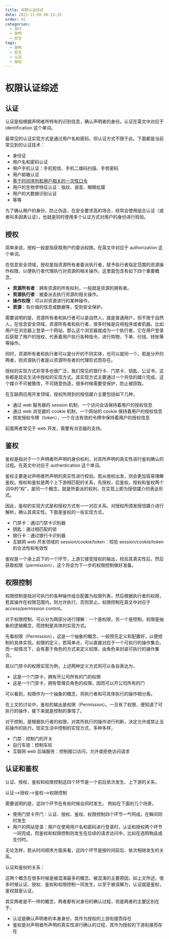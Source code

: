 ```yaml
---
title: 权限认证综述
date: 2021-11-08 08:15:33
order: 01
categories:
  - 设计
  - 架构
  - 安全
tags:
  - 架构
  - 安全
  - 认证
  - 授权
---
```


# 权限认证综述

## 认证

认证是指根据声明者所特有的识别信息，确认声明者的身份。认证在英文中对应于 identification 这个单词。

最常见的认证实现方式是通过用户名和密码，但认证方式不限于此。下面都是当前常见到的认证技术：

- 身份证
- 用户名和密码认证
- 用户手机认证：手机短信、手机二维码扫描、手势密码
- 用户邮箱认证
- [基于时间序列和用户相关的一次性口令](https://tools.ietf.org/html/rfc6238)
- 用户的生物学特征认证：指纹、语音、眼睛虹膜
- 用户的大数据识别认证
- 等等

为了确认用户的身份，防止伪造，在安全要求高的场合，经常会使用组合认证（或者叫多因素认证），也就是同时使用多个认证方式对用户的身份进行校验。

## 授权

简单来说，授权一般是指获取用户的委派权限。在英文中对应于 authorization 这个单词。

在信息安全领域，授权是指资源所有者委派执行者，赋予执行者指定范围的资源操作权限，以便执行者代理执行对资源的相关操作。这里面包含有如下四个重要概念，

- **资源所有者**：拥有资源的所有权利，一般就是资源的拥有者。
- **资源执行者**：被委派去执行资源的相关操作。
- **操作权限**：可以对资源进行的某种操作。
- **资源**：有价值的信息或数据等，受到安全保护。

需要说明的是，资源所有者和执行者可以是自然人，就是普通用户，但不限于自然人。在信息安全领域，资源所有者和执行者，很多时候是应用程序或者机器。比如用户在浏览器上登录一个网站，那么这个浏览器就成为一个执行者，它在用户登录后获取了用户的授权，代表着用户执行各种指令，进行购物、下单、付钱、转账等等操作。

同时，资源所有者和执行者可以是分开的不同实体，也可以是同一个。若是分开的两者，则资源执行者是以资源所有者的代理形式而存在。

授权的实现方式非常多也很广泛，我们常见的银行卡、门禁卡、钥匙、公证书，这些都是现实生活中授权的实现方式。其实现方式主要通过一个共信的媒介完成，这个媒介不可被篡改，不可随意伪造，很多时候需要受保护，防止被窃取。

在互联网应用开发领域，授权所用到的授信媒介主要包括如下几种，

- 通过 web 服务器的 session 机制，一个访问会话保持着用户的授权信息
- 通过 web 浏览器的 cookie 机制，一个网站的 cookie 保持着用户的授权信息
- 颁发授权令牌（token），一个合法有效的令牌中保持着用户的授权信息

前面两者常见于 web 开发，需要有浏览器的支持。

## 鉴权

鉴权是指对于一个声明者所声明的身份权利，对其所声明的真实性进行鉴别确认的过程。在英文中对应于 authentication 这个单词。

鉴权主要是对声明者所声明的真实性进行校验。若从授权出发，则会更加容易理解鉴权。授权和鉴权是两个上下游相匹配的关系，先授权，后鉴权。授权和鉴权两个词中的“权”，是同一个概念，就是所委派的权利，在实现上即为授信媒介的表达形式。

因此，鉴权的实现方式是和授权方式有一一对应关系。对授权所颁发授信媒介进行解析，确认其真实性。下面是鉴权的一些实现方式，

- 门禁卡：通过门禁卡识别器
- 钥匙：通过相匹配的锁
- 银行卡：通过银行卡识别器
- 互联网 web 开发领域的 session/cookie/token：校验 session/cookie/token 的合法性和有效性

鉴权是一个承上启下的一个环节，上游它接受授权的输出，校验其真实性后，然后获取权限（permission），这个将会为下一步的权限控制做好准备。

## 权限控制

权限控制是指对可执行的各种操作组合配置为权限列表，然后根据执行者的权限，若其操作在权限范围内，则允许执行，否则禁止。权限控制在英文中对应于 access/permission control。

对于权限控制，可以分为两部分进行理解：一个是权限，另一个是控制。权限是抽象的逻辑概念，而控制是具体的实现方式。

先看权限（Permission），这是一个抽象的概念，一般预先定义和配置好，以便控制的具体实现。权限的定义，若简单点，可以直接对应于一个可执行的操作集合。而一般情况下，会有基于角色的方式来定义权限，由角色来封装可执行的操作集合。

若以门禁卡的权限实现为例，上述两种定义方式则可以各自表达为，

- 这是一个门禁卡，拥有开公司所有的门的权限
- 这是一个门禁卡，拥有管理员角色的权限，因而可以开公司所有的门

可以看到，权限作为一个抽象的概念，将执行者和可具体执行的操作相分离。

在上文的讨论中，鉴权的输出是权限（Permission）。一旦有了权限，便知道了可执行的操作，接下来就是控制的事情了。

对于控制，是根据执行者的权限，对其所执行的操作进行判断，决定允许或禁止当前操作的执行。现实生活中控制的实现方式，多种多样，

- 门禁：控制门的开关
- 自行车锁：控制车轮
- 互联网 web 后端服务：控制接口访问，允许或拒绝访问请求

## 认证和鉴权

认证、授权、鉴权和权限控制这四个环节是一个前后依次发生、上下游的关系，

认证-->授权-->鉴权-->权限控制

需要说明的是，这四个环节在有些时候会同时发生。 例如在下面的几个场景，

- 使用门禁卡开门：认证、授权、鉴权、权限控制四个环节一气呵成，在瞬间同时发生
- 用户的网站登录：用户在使用用户名和密码进行登录时，认证和授权两个环节一同完成，而鉴权和权限控制则发生在后续的请求访问中，比如在选购物品或支付时。

无论怎样，若从时间顺序方面来看，这四个环节是按时间前后、依次相继发生的关系。

认证和鉴权的关系：

这两个概念在很多时候是被混淆最多的概念。被混淆的主要原因，如上文所述，很多时候认证、授权、鉴权和权限控制一同发生，以至于被误解为，认证就是鉴权，鉴权就是认证。

其实两者是不一样的概念，两者都有对身份的确认过程，但是两者的主要区别在于，

- 认证是确认声明者的本身身份，其作为授权的上游衔接而存在
- 鉴权是对声明者所声明的真实性进行确认的过程，其作为授权的下游衔接而存在